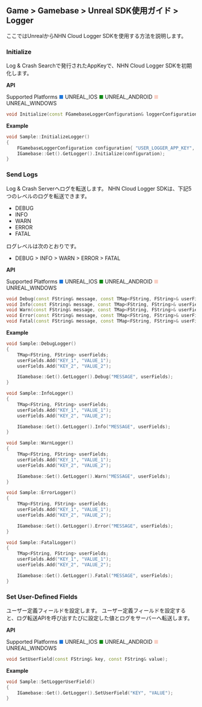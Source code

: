 ## Game > Gamebase > Unreal SDK使用ガイド > Logger

ここではUnrealからNHN Cloud Logger SDKを使用する方法を説明します。

### Initialize
Log & Crash Searchで発行されたAppKeyで、NHN Cloud Logger SDKを初期化します。

**API**

Supported Platforms
<span style="color:#1D76DB; font-size: 10pt">■</span> UNREAL_IOS
<span style="color:#0E8A16; font-size: 10pt">■</span> UNREAL_ANDROID
<span style="color:#F9D0C4; font-size: 10pt">■</span> UNREAL_WINDOWS

```cpp
void Initialize(const FGamebaseLoggerConfiguration& loggerConfiguration);
```

**Example**
```cpp
void Sample::InitializeLogger()
{
    FGamebaseLoggerConfiguration configuration{ "USER_LOGGER_APP_KEY", enableCrashReporter };
    IGamebase::Get().GetLogger().Initialize(configuration);
}
```

### Send Logs
Log & Crash Serverへログを転送します。
NHN Cloud Logger SDKは、下記5つのレベルのログを転送できます。 
* DEBUG
* INFO
* WARN
* ERROR
* FATAL

ログレベルは次のとおりです。

* DEBUG > INFO > WARN > ERROR > FATAL

**API**

Supported Platforms
<span style="color:#1D76DB; font-size: 10pt">■</span> UNREAL_IOS
<span style="color:#0E8A16; font-size: 10pt">■</span> UNREAL_ANDROID
<span style="color:#F9D0C4; font-size: 10pt">■</span> UNREAL_WINDOWS

```cpp
void Debug(const FString& message, const TMap<FString, FString>& userFields = TMap<FString, FString>());
void Info(const FString& message, const TMap<FString, FString>& userFields = TMap<FString, FString>());
void Warn(const FString& message, const TMap<FString, FString>& userFields = TMap<FString, FString>());
void Error(const FString& message, const TMap<FString, FString>& userFields = TMap<FString, FString>());
void Fatal(const FString& message, const TMap<FString, FString>& userFields = TMap<FString, FString>());
```

**Example**
```cpp
void Sample::DebugLogger()
{
    TMap<FString, FString> userFields;
    userFields.Add("KEY_1", "VALUE_1");
    userFields.Add("KEY_2", "VALUE_2");

    IGamebase::Get().GetLogger().Debug("MESSAGE", userFields);
}

void Sample::InfoLogger()
{
    TMap<FString, FString> userFields;
    userFields.Add("KEY_1", "VALUE_1");
    userFields.Add("KEY_2", "VALUE_2");

    IGamebase::Get().GetLogger().Info("MESSAGE", userFields);
}

void Sample::WarnLogger()
{
    TMap<FString, FString> userFields;
    userFields.Add("KEY_1", "VALUE_1");
    userFields.Add("KEY_2", "VALUE_2");

    IGamebase::Get().GetLogger().Warn("MESSAGE", userFields);
}

void Sample::ErrorLogger()
{
    TMap<FString, FString> userFields;
    userFields.Add("KEY_1", "VALUE_1");
    userFields.Add("KEY_2", "VALUE_2");

    IGamebase::Get().GetLogger().Error("MESSAGE", userFields);
}

void Sample::FatalLogger()
{
    TMap<FString, FString> userFields;
    userFields.Add("KEY_1", "VALUE_1");
    userFields.Add("KEY_2", "VALUE_2");

    IGamebase::Get().GetLogger().Fatal("MESSAGE", userFields);
}
```

### Set User-Defined Fields
ユーザー定義フィールドを設定します。 
ユーザー定義フィールドを設定すると、ログ転送APIを呼び出すたびに設定した値とログをサーバーへ転送します。

**API**

Supported Platforms
<span style="color:#1D76DB; font-size: 10pt">■</span> UNREAL_IOS
<span style="color:#0E8A16; font-size: 10pt">■</span> UNREAL_ANDROID
<span style="color:#F9D0C4; font-size: 10pt">■</span> UNREAL_WINDOWS

```cpp
void SetUserField(const FString& key, const FString& value);
```

**Example**
```cpp
void Sample::SetLoggerUserField()
{
    IGamebase::Get().GetLogger().SetUserField("KEY", "VALUE");
}
```

